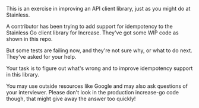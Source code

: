 This is an exercise in improving an API client library, just as you might
do at Stainless.

A contributor has been trying to add support for idempotency to the Stainless
Go client library for Increase. They've got some WIP code as shown in this
repo.

But some tests are failing now, and they're not sure why, or what to do next.
They've asked for your help.

Your task is to figure out what's wrong and to improve idempotency support in
this library.

You may use outside resources like Google and may also ask questions of
your interviewer. Please don't look in the production increase-go code though,
that might give away the answer too quickly!
